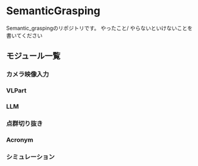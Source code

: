 # SemanticGrasping
Semantic_graspingのリポジトリです。
やったこと/ やらないといけないことを書いてください

## モジュール一覧
### カメラ映像入力

### VLPart

### LLM

### 点群切り抜き

### Acronym

### シミュレーション
